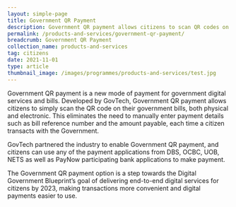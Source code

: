 ```yaml
---
layout: simple-page
title: Government QR Payment
description: Government QR payment allows citizens to scan QR codes on government bills, both physical and electronic.
permalink: /products-and-services/government-qr-payment/
breadcrumb: Government QR Payment
collection_name: products-and-services
tag: citizens
date: 2021-11-01
type: article
thumbnail_image: /images/programmes/products-and-services/test.jpg
---
```


Government QR payment is a new mode of payment for government digital services and bills. Developed by GovTech, Government QR payment allows citizens to simply scan the QR code on their government bills, both physical and electronic. This eliminates the need to manually enter payment details such as bill reference number and the amount payable, each time a citizen transacts with the Government.

GovTech partnered the industry to enable Government QR payment, and citizens can use any of the payment applications from DBS, OCBC, UOB, NETS as well as PayNow participating bank applications to make payment.

The Government QR payment option is a step towards the Digital Government Blueprint’s goal of delivering end-to-end digital services for citizens by 2023, making transactions more convenient and digital payments easier to use.
